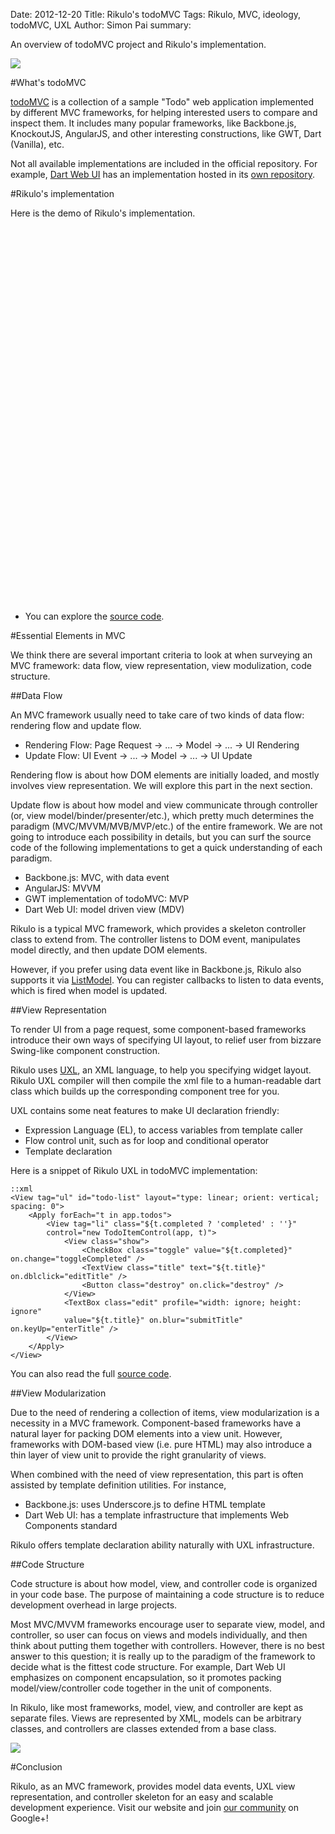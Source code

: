 Date: 2012-12-20
Title: Rikulo's todoMVC
Tags: Rikulo, MVC, ideology, todoMVC, UXL
Author: Simon Pai
summary: <p>An overview of todoMVC project and Rikulo's implementation.</p><img src="http://static.rikulo.org/blogs/general/todoMVC/todoMVC-sample.png" class="center-blog-image" />



#What's todoMVC

[todoMVC](http://todomvc.com/) is a collection of a sample "Todo" web application implemented by different MVC frameworks, for helping interested users to compare and inspect them. It includes many popular frameworks, like Backbone.js, KnockoutJS, AngularJS, and other interesting constructions, like GWT, Dart (Vanilla), etc.

Not all available implementations are included in the official repository. For example, [Dart Web UI](http://www.dartlang.org/articles/dart-web-components/) has an implementation hosted in its [own repository](https://github.com/dart-lang/web-ui/tree/master/example/todomvc).



#Rikulo's implementation

Here is the demo of Rikulo's implementation.

<p>
<link rel="stylesheet" type="text/css" href="http://static.rikulo.org/blogs/general/todoMVC/view.css" />
<link rel="stylesheet" type="text/css" href="http://static.rikulo.org/blogs/general/todoMVC/app.css" />
<div id="v-main" class="center-blog-image" style="width:600px;height:600px"></div>
<script type="application/dart" src="http://static.rikulo.org/blogs/general/todoMVC/app.dart"></script>
<script src="http://static.rikulo.org/blogs/general/todoMVC/dart.js"></script>
</p>

* You can explore the [source code](https://github.com/rikulo/todoMVC).



#Essential Elements in MVC

We think there are several important criteria to look at when surveying an MVC framework: data flow, view representation, view modulization, code structure.

##Data Flow

An MVC framework usually need to take care of two kinds of data flow: rendering flow and update flow.

* Rendering Flow: Page Request -> ... -> Model -> ... -> UI Rendering
* Update Flow: UI Event -> ... -> Model -> ... -> UI Update

Rendering flow is about how DOM elements are initially loaded, and mostly involves view representation. We will explore this part in the next section.

Update flow is about how model and view communicate through controller (or, view model/binder/presenter/etc.), which pretty much determines the paradigm (MVC/MVVM/MVB/MVP/etc.) of the entire framework. We are not going to introduce each possibility in details, but you can surf the source code of the following implementations to get a quick understanding of each paradigm.

* Backbone.js: MVC, with data event
* AngularJS: MVVM
* GWT implementation of todoMVC: MVP
* Dart Web UI: model driven view (MDV)

Rikulo is a typical MVC framework, which provides a skeleton controller class to extend from. The controller listens to DOM event, manipulates model directly, and then update DOM elements.

However, if you prefer using data event like in Backbone.js, Rikulo also supports it via [ListModel](https://github.com/rikulo/rikulo/blob/master/lib/src/model/ListModel.dart). You can register callbacks to listen to data events, which is fired when model is updated.



##View Representation

To render UI from a page request, some component-based frameworks introduce their own ways of specifying UI layout, to relief user from bizzare Swing-like component construction. 

Rikulo uses [UXL](http://docs.rikulo.org/rikulo/latest/UXL/Fundamentals/UXL_Overview.html), an XML language, to help you specifying widget layout. Rikulo UXL compiler will then compile the xml file to a human-readable dart class which builds up the corresponding component tree for you.

UXL contains some neat features to make UI declaration friendly:

* Expression Language (EL), to access variables from template caller
* Flow control unit, such as for loop and conditional operator
* Template declaration

Here is a snippet of Rikulo UXL in todoMVC implementation:

	::xml
	<View tag="ul" id="todo-list" layout="type: linear; orient: vertical; spacing: 0">
		<Apply forEach="t in app.todos">
			<View tag="li" class="${t.completed ? 'completed' : ''}" 
			control="new TodoItemControl(app, t)">
				<View class="show">
					<CheckBox class="toggle" value="${t.completed}" on.change="toggleCompleted" />
					<TextView class="title" text="${t.title}" on.dblclick="editTitle" />
					<Button class="destroy" on.click="destroy" />
				</View>
				<TextBox class="edit" profile="width: ignore; height: ignore" 
				value="${t.title}" on.blur="submitTitle" on.keyUp="enterTitle" />
			</View>
		</Apply>
	</View>

You can also read the full [source code](https://github.com/rikulo/todoMVC/blob/master/web/views/app.uxl.xml).



##View Modularization

Due to the need of rendering a collection of items, view modularization is a necessity in a MVC framework. Component-based frameworks have a natural layer for packing DOM elements into a view unit. However, frameworks with DOM-based view (i.e. pure HTML) may also introduce a thin layer of view unit to provide the right granularity of views.

When combined with the need of view representation, this part is often assisted by template definition utilities. For instance,

* Backbone.js: uses Underscore.js to define HTML template
* Dart Web UI: has a template infrastructure that implements Web Components standard

Rikulo offers template declaration ability naturally with UXL infrastructure.



##Code Structure

Code structure is about how model, view, and controller code is organized in your code base. The purpose of maintaining a code structure is to reduce development overhead in large projects.

Most MVC/MVVM frameworks encourage user to separate view, model, and controller, so user can focus on views and models individually, and then think about putting them together with controllers. However, there is no best answer to this question; it is really up to the paradigm of the framework to decide what is the fittest code structure. For example, Dart Web UI emphasizes on component encapsulation, so it promotes packing model/view/controller code together in the unit of components.

In Rikulo, like most frameworks, model, view, and controller are kept as separate files. Views are represented by XML, models can be arbitrary classes, and controllers are classes extended from a base class.

<img src="http://static.rikulo.org/blogs/general/todoMVC/code-structure.png" class="center-blog-image" />



#Conclusion

Rikulo, as an MVC framework, provides model data events, UXL view representation, and controller skeleton for an easy and scalable development experience. Visit our website and join [our community](https://plus.google.com/u/2/117602514255061155793) on Google+!


